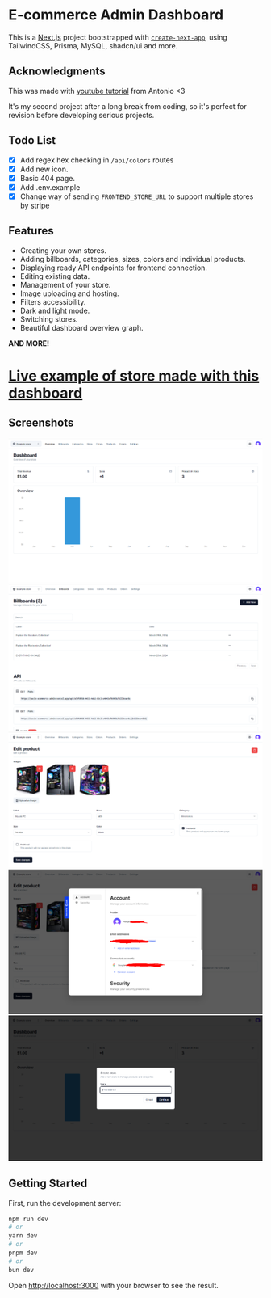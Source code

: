 # E-commerce Admin Dashboard

This is a [Next.js](https://nextjs.org/) project bootstrapped with [`create-next-app`](https://github.com/vercel/next.js/tree/canary/packages/create-next-app), using TailwindCSS, Prisma, MySQL, shadcn/ui and more.

## Acknowledgments

This was made with [youtube tutorial](https://www.youtube.com/watch?v=5miHyP6lExg) from Antonio <3

It's my second project after a long break from coding, so it's perfect for revision before developing serious projects.

## Todo List

- [x] Add regex hex checking in `/api/colors` routes
- [x] Add new icon.
- [x] Basic 404 page.
- [x] Add .env.example
- [x] Change way of sending `FRONTEND_STORE_URL` to support multiple stores by stripe

## Features

- Creating your own stores.
- Adding billboards, categories, sizes, colors and individual products.
- Displaying ready API endpoints for frontend connection.
- Editing existing data.
- Management of your store.
- Image uploading and hosting.
- Filters accessibility.
- Dark and light mode.
- Switching stores.
- Beautiful dashboard overview graph.

**AND MORE!**

# [Live example of store made with this dashboard](https://pacio-ecommerce-store.vercel.app)

## Screenshots

![Dashboard overview](/screenshots/1.png)
![Billboards](/screenshots/2.png)
![Editing a product](/screenshots/3.png)
![Managing your account with Clerk](/screenshots/4.png)
![Creating new store](/screenshots/5.png)

## Getting Started

First, run the development server:

```bash
npm run dev
# or
yarn dev
# or
pnpm dev
# or
bun dev
```

Open [http://localhost:3000](http://localhost:3000) with your browser to see the result.
